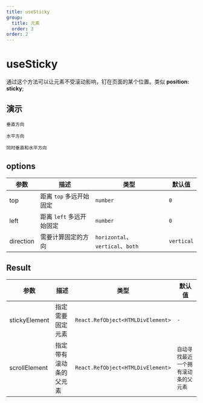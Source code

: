 ```yaml
---
title: useSticky
group:
  title: 元素
  order: 3
order: 2
---
```


# useSticky

通过这个方法可以让元素不受滚动影响，钉在页面的某个位置。类似 **position: sticky**;

## 演示

<code src="./demo/vertical.tsx" description="仅处理了 Y 轴的滚动, 也是默认的行为">垂直方向</code>

<code src="./demo/horizontal.tsx" description="仅处理了 X 轴的滚动, 需要使用 direction 配置控制">水平方向</code>

<code src="./demo/both.tsx" description="同时处理了 X 和 Y 轴的滚动, 需要使用 direction 配置控制，不建议使用，会产生不必要的计算">同时垂直和水平方向</code>

## options

| 参数      | 描述                     | 类型                             | 默认值     |
| --------- | ------------------------ | -------------------------------- | ---------- |
| top       | 距离 `top` 多远开始固定  | `number`                         | `0`        |
| left      | 距离 `left` 多远开始固定 | `number`                         | `0`        |
| direction | 需要计算固定的方向       | `horizontal`、`vertical`、`both` | `vertical` |

## Result

| 参数          | 描述                   | 类型                              | 默认值                               |
| ------------- | ---------------------- | --------------------------------- | ------------------------------------ |
| stickyElement | 指定需要固定元素       | `React.RefObject<HTMLDivElement>` | `-`                                  |
| scrollElement | 指定带有滚动条的父元素 | `React.RefObject<HTMLDivElement>` | `自动寻找最近一个拥有滚动条的父元素` |
